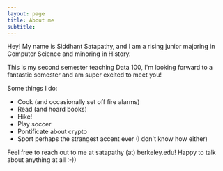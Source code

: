 ```yaml
---
layout: page
title: About me
subtitle:
---
```


Hey! My name is Siddhant Satapathy, and I am a rising junior majoring in Computer Science and minoring in History.

This is my second semester teaching Data 100, I'm looking forward to a fantastic semester and am super excited to meet you!

Some things I do:

- Cook (and occasionally set off fire alarms)
- Read (and hoard books)
- Hike!
- Play soccer
- Pontificate about crypto
- Sport perhaps the strangest accent ever (I don't know how either)

Feel free to reach out to me at satapathy (at) berkeley.edu! Happy to talk about anything at all :-))